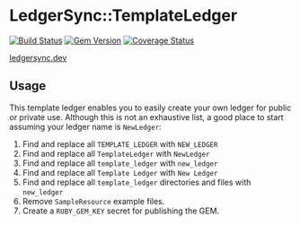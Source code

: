 # LedgerSync::TemplateLedger

[![Build Status](https://travis-ci.org/LedgerSync/ledger_sync-template_ledger.svg?branch=master)](https://travis-ci.org/LedgerSync/ledger_sync-template_ledger)
[![Gem Version](https://badge.fury.io/rb/ledger_sync-template_ledger.svg)](https://badge.fury.io/rb/ledger_sync-template_ledger)
[![Coverage Status](https://coveralls.io/repos/github/LedgerSync/ledger_sync-template_ledger/badge.svg?branch=master)](https://coveralls.io/github/LedgerSync/ledger_sync-template_ledger?branch=master)

[ledgersync.dev](www.ledgersync.dev)

## Usage

This template ledger enables you to easily create your own ledger for public or private use. Although this is not an
exhaustive list, a good place to start assuming your ledger name is `NewLedger`:

1. Find and replace all `TEMPLATE_LEDGER` with `NEW_LEDGER`
2. Find and replace all `TemplateLedger` with `NewLedger`
3. Find and replace all `template_ledger` with `new_ledger`
4. Find and replace all `Template Ledger` with `New Ledger`
5. Find and replace all `template_ledger` directories and files with `new_ledger`
6. Remove `SampleResource` example files.
7. Create a `RUBY_GEM_KEY` secret for publishing the GEM.
